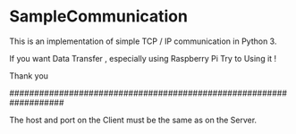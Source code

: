 # SampleCommunication

This is an implementation of simple TCP / IP communication in Python 3.

If you want Data Transfer , especially using Raspberry Pi
Try to Using it !
 
Thank you




###################################################################

The host and port on the Client must be the same as on the Server.
